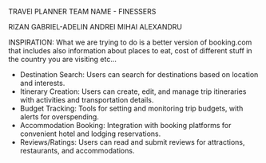 TRAVEl PLANNER
TEAM NAME - FINESSERS

RIZAN GABRIEL-ADELIN
ANDREI MIHAI ALEXANDRU

INSPIRATION: What we are trying to do is a better version of booking.com that includes also information about places to eat, cost of different stuff in the country you are visiting etc...


- Destination Search: Users can search for destinations based on location and interests.
- Itinerary Creation: Users can create, edit, and manage trip itineraries with activities and transportation details.
- Budget Tracking: Tools for setting and monitoring trip budgets, with alerts for overspending.
- Accommodation Booking: Integration with booking platforms for convenient hotel and lodging reservations.
- Reviews/Ratings: Users can read and submit reviews for attractions, restaurants, and accommodations.





